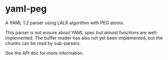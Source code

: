 # yaml-peg

A YAML 1.2 parser using LALR algorithm with PEG atoms.

This parser is not ensure about YAML spec but almost functions are well-implemented.
The buffer reader has also not yet been implemented, but the chunks can be read by sub-parsers.

See the API doc for more information.
